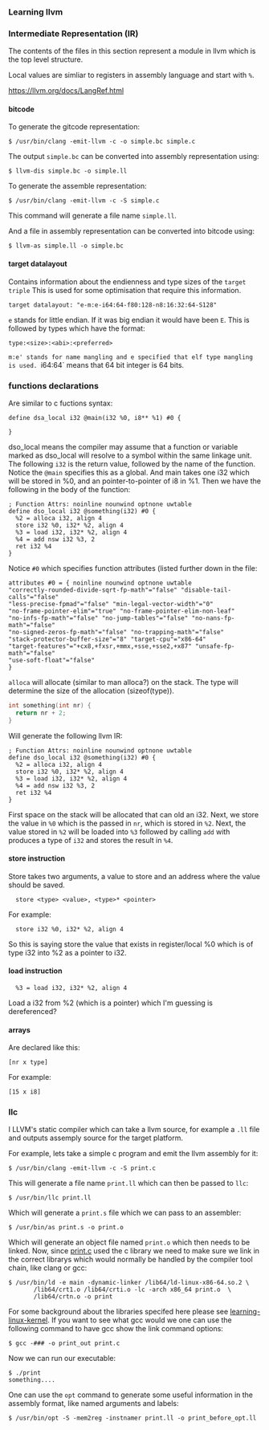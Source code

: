 ### Learning llvm


### Intermediate Representation (IR)
The contents of the files in this section represent a module in llvm which
is the top level structure.

Local values are simliar to registers in assembly language and start with `%`.

https://llvm.org/docs/LangRef.html

#### bitcode
To generate the gitcode representation:
```console
$ /usr/bin/clang -emit-llvm -c -o simple.bc simple.c
```
The output `simple.bc` can be converted into assembly representation using:
```console
$ llvm-dis simple.bc -o simple.ll
```

To generate the assemble representation:
```console
$ /usr/bin/clang -emit-llvm -c -S simple.c
```
This command will generate a file name `simple.ll`.

And a file in assembly representation can be converted into bitcode using:
```console
$ llvm-as simple.ll -o simple.bc
```

#### target datalayout
Contains information about the endienness and type sizes of the `target triple`
This is used for some optimisation that require this information.

```
target datalayout: "e-m:e-i64:64-f80:128-n8:16:32:64-S128"
```
`e` stands for little endian. If it was big endian it would have been `E`.
This is followed by types which have the format:
```
type:<size>:<abi>:<preferred>
```

`m:e' stands for name mangling and e specified that elf type mangling is used.
`i64:64` means that 64 bit integer is 64 bits.

### functions declarations
Are similar to c fuctions syntax:
```
define dsa_local i32 @main(i32 %0, i8** %1) #0 {

}
```
dso_local means the compiler may assume that a function or variable marked as
dso_local will resolve to a symbol within the same linkage unit.
The following `i32` is the return value, followed by the name of the function.
Notice the `@main` specifies this as a global.
And main takes one i32 which will be stored in %0, and an pointer-to-pointer
of i8 in %1.
Then we have the following in the body of the function:
```
; Function Attrs: noinline nounwind optnone uwtable                             
define dso_local i32 @something(i32) #0 {                                       
  %2 = alloca i32, align 4                                                      
  store i32 %0, i32* %2, align 4                                                
  %3 = load i32, i32* %2, align 4                                               
  %4 = add nsw i32 %3, 2                                                        
  ret i32 %4                                                                    
}
```
Notice `#0` which specifies function attributes (listed further down in the
file:
```
attributes #0 = { noinline nounwind optnone uwtable
"correctly-rounded-divide-sqrt-fp-math"="false" "disable-tail-calls"="false"
"less-precise-fpmad"="false" "min-legal-vector-width"="0"
"no-frame-pointer-elim"="true" "no-frame-pointer-elim-non-leaf"
"no-infs-fp-math"="false" "no-jump-tables"="false" "no-nans-fp-math"="false"
"no-signed-zeros-fp-math"="false" "no-trapping-math"="false"
"stack-protector-buffer-size"="8" "target-cpu"="x86-64"
"target-features"="+cx8,+fxsr,+mmx,+sse,+sse2,+x87" "unsafe-fp-math"="false"
"use-soft-float"="false"
}
```
`alloca` will allocate (similar to man alloca?) on the stack. The type will 
determine the size of the allocation (sizeof(type)).

```c
int something(int nr) {
  return nr + 2;
}
```
Will generate the following llvm IR:
```
; Function Attrs: noinline nounwind optnone uwtable                             
define dso_local i32 @something(i32) #0 {                                       
  %2 = alloca i32, align 4                                                      
  store i32 %0, i32* %2, align 4                                                
  %3 = load i32, i32* %2, align 4                                               
  %4 = add nsw i32 %3, 2                                                        
  ret i32 %4                                                                    
}
```
First space on the stack will be allocated that can old an i32.
Next, we store the value in `%0` which is the passed in `nr`, which is stored
in `%2`.
Next, the value stored in `%2` will be loaded into `%3` followed by calling
`add` with produces a type of `i32` and stores the result in `%4`.


#### store instruction
Store takes two arguments, a value to store and an address where the value
should be saved.
```
  store <type> <value>, <type>* <pointer>
```
For example:
```
  store i32 %0, i32* %2, align 4                                                
```
So this is saying store the value that exists in register/local %0 which is of
type i32 into %2 as a pointer to i32.

#### load instruction

```
  %3 = load i32, i32* %2, align 4                                               
```
Load a i32 from %2 (which is a pointer) which I'm guessing is dereferenced?


#### arrays
Are declared like this:
```
[nr x type]
```
For example:
```
[15 x i8]
```


### llc
I LLVM's static compiler which can take a llvm source, for example a `.ll` file
and outputs assemply source for the target platform.

For example, lets take a simple c program and emit the llvm assembly for it:
```console
$ /usr/bin/clang -emit-llvm -c -S print.c
```
This will generate a file name `print.ll` which can then be passed to `llc`:
```console
$ /usr/bin/llc print.ll
```
Which will generate a `print.s` file which we can pass to an assembler:
```console
$ /usr/bin/as print.s -o print.o
```
Which will generate an object file named `print.o` which then needs to be
linked. Now, since [print.c](./print.c) used the c library we need to make sure
we link in the correct librarys which would normally be handled by the compiler
tool chain, like clang or gcc:
```console
$ /usr/bin/ld -e main -dynamic-linker /lib64/ld-linux-x86-64.so.2 \
       /lib64/crt1.o /lib64/crti.o -lc -arch x86_64 print.o  \
       /lib64/crtn.o -o print
```
For some background about the libraries specifed here please see
[learning-linux-kernel](https://github.com/danbev/learning-linux-kernel#networking).
If you want to see what gcc would we one can use the following command to
have gcc show the link command options:
```console
$ gcc -### -o print_out print.c
```

Now we can run our executable:
```console
$ ./print
something....
```

One can use the `opt` command to generate some useful information in the
assembly format, like named arguments and labels:
```console
$ /usr/bin/opt -S -mem2reg -instnamer print.ll -o print_before_opt.ll
```
